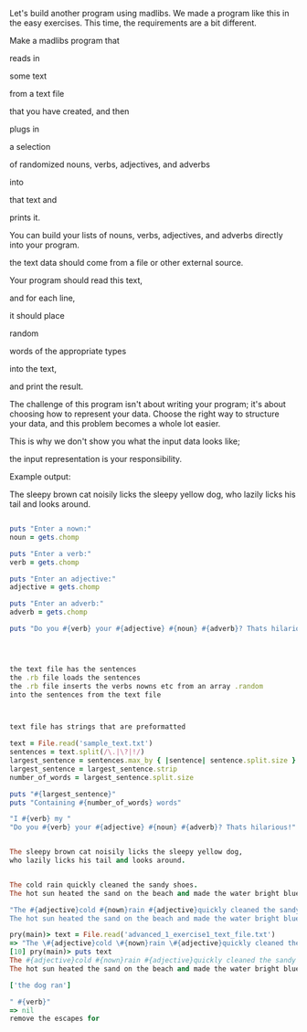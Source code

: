 Let's build another program using madlibs. We made a program like this in the easy exercises. This time, the requirements are a bit different.

Make a madlibs program that

reads in

some text

from a text file

that you have created, and then

plugs in

a selection

of randomized nouns, verbs, adjectives, and adverbs

into

that text and 

prints it. 

You can build your lists of nouns, verbs, adjectives, and adverbs directly into your program.

the text data should come from a file or other external source. 

Your program should read this text,

and for each line,

it should place

random

words of the appropriate types

into the text,

and print the result.

The challenge of this program isn't about writing your program; it's about choosing how to represent your data. Choose the right way to structure your data, and this problem becomes a whole lot easier.

This is why we don't show you what the input data looks like; 

the input representation is your responsibility.

Example output:

The sleepy brown cat noisily
licks the sleepy yellow
dog, who lazily licks his
tail and looks around.

```ruby

puts "Enter a nown:"
noun = gets.chomp

puts "Enter a verb:"
verb = gets.chomp

puts "Enter an adjective:"
adjective = gets.chomp

puts "Enter an adverb:"
adverb = gets.chomp

puts "Do you #{verb} your #{adjective} #{noun} #{adverb}? Thats hilarious!"




the text file has the sentences
the .rb file loads the sentences
the .rb file inserts the verbs nowns etc from an array .random
into the sentences from the text file



text file has strings that are preformatted 

text = File.read('sample_text.txt')
sentences = text.split(/\.|\?|!/)
largest_sentence = sentences.max_by { |sentence| sentence.split.size }
largest_sentence = largest_sentence.strip
number_of_words = largest_sentence.split.size

puts "#{largest_sentence}"
puts "Containing #{number_of_words} words"

"I #{verb} my "
"Do you #{verb} your #{adjective} #{noun} #{adverb}? Thats hilarious!"


The sleepy brown cat noisily licks the sleepy yellow dog, 
who lazily licks his tail and looks around.


The cold rain quickly cleaned the sandy shoes.
The hot sun heated the sand on the beach and made the water bright blue.

"The #{adjective}cold #{nown}rain #{adjective}quickly cleaned the sandy shoes.
The hot sun heated the sand on the beach and made the water bright blue."

pry(main)> text = File.read('advanced_1_exercise1_text_file.txt')
=> "The \#{adjective}cold \#{nown}rain \#{adjective}quickly cleaned the sandy shoes.\nThe hot sun heated the sand on the beach and made the water bright blue.\n\n['the dog ran']\n\n\" \#{verb}\""
[10] pry(main)> puts text
The #{adjective}cold #{nown}rain #{adjective}quickly cleaned the sandy shoes.
The hot sun heated the sand on the beach and made the water bright blue.

['the dog ran']

" #{verb}"
=> nil
remove the escapes for


